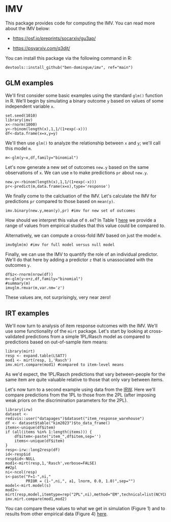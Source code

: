 # IMV
This package provides code for computing the IMV. You can read more about the IMV below:

- https://osf.io/preprints/socarxiv/gu3ap/

- https://psyarxiv.com/q3djt/

You can install this package via the following command in R:
```
devtools::install_github("ben-domingue/imv", ref="main")
```
## GLM examples
We'll first consider some basic examples using the standard `glm()` function in R. We'll begin by simulating a binary outcome `y` based on values of some independent variable `x`. 

```
set.seed(1010)
library(imv)
x<-rnorm(1000)
y<-rbinom(length(x),1,1/(1+exp(-x)))
df<-data.frame(x=x,y=y)
```
We'll then use `glm()` to analyze the relationship between `x` and `y`; we'll call this model `m`.
```
m<-glm(y~x,df,family="binomial")
```
Let's now generate a new set of outcomes `new.y` based on the same observations of `x`. We can use `m` to make predictions `pr` about `new.y`.
```
new.y<-rbinom(length(x),1,1/(1+exp(-x)))
pr<-predict(m,data.frame(x=x),type='response')
```
We finally come to the calcluation of the IMV. Let's calculate the IMV for predictions `pr` compared to those based on `mean(y)`.
```
imv.binary(new.y,mean(y),pr) #imv for new set of outcomes
```
How should we interpret this value of `0.44`? In Table 1 [here](https://osf.io/preprints/socarxiv/gu3ap) we provide a range of values from empirical studies that this value could be compared to. 

Alternatively, we can compute a cross-fold IMV based on just the model `m`.
```
imv0glm(m) #imv for full model versus null model
```
Finally, we can use the IMV to quantify the role of an individual predictor. We'll do that here by adding a predictor `z` that is unassociated with the outcomes `y`.
```
df$z<-rnorm(nrow(df))
m<-glm(y~x+z,df,family="binomial")
#summary(m)
imvglm.rmvar(m,var.nm='z')
```
These values are, not surprisingly, very near zero!

## IRT examples

We'll now turn to analysis of item response outcomes with the IMV. We'll use some functionality of the `mirt` package. Let's start by looking at cross-validated predictions from a simple 1PL/Rasch model as compared to predictions based on out-of-sample item means:

```
library(mirt)
resp <- expand.table(LSAT7)
mod1 <- mirt(resp, 1,'Rasch')
imv.mirt.compare(mod1) #compared to item-level means
```
As we'd expect, the 1PL/Rasch predictions that vary between-people for the same item are quite valuable relative to those that only vary between items. 

Let's now turn to a second example using data from the [IRW](https://datapages.github.io/irw/). Here we'll compare predictions from the 1PL to those from the 2PL (after imposing weak priors on the discrimination parameters for the 2PL).
```
library(irw) 
dataset <- redivis::user("datapages")$dataset("item_response_warehouse")
df <- dataset$table("kim2023")$to_data_frame()
items<-unique(df$item)
if (all(items %in% 1:length(items))) {
    df$item<-paste("item_",df$item,sep='')
    items<-unique(df$item)
}
resp<-irw::long2resp(df)
id<-resp$id
resp$id<-NULL
mod1<-mirt(resp,1,'Rasch',verbose=FALSE)
##2pl
ni<-ncol(resp)
s<-paste("F=1-",ni,"
         PRIOR = (1-",ni,", a1, lnorm, 0.0, 1.0)",sep="")
model<-mirt.model(s)
mod2<-mirt(resp,model,itemtype=rep("2PL",ni),method="EM",technical=list(NCYCLES=10000),verbose=FALSE)
imv.mirt.compare(mod1,mod2)
```
You can compare these values to what we get in simulation (Figure 1) and to results from other empirical data (Figure 4) [here](https://osf.io/preprints/psyarxiv/q3djt).
